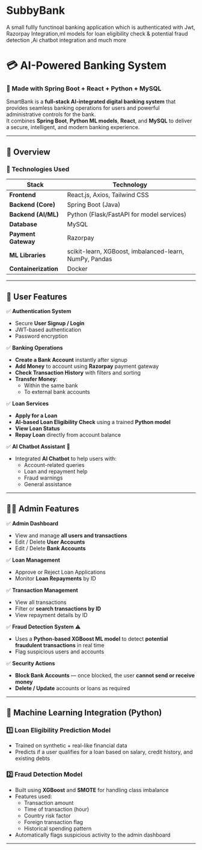 # SubbyBank
A small fullly functinoal  banking application which is authenticated with Jwt, Razorpay Integration,ml models for loan eligibility check  &amp; potential fraud detection ,Ai chatbot integration and much more 
# 💳  AI-Powered Banking System  

### 🚀 Made with Spring Boot + React + Python + MySQL  

SmartBank is a **full-stack AI-integrated digital banking system** that provides seamless banking operations for users and powerful administrative controls for the bank.  
It combines **Spring Boot**, **Python ML models**, **React**, and **MySQL** to deliver a secure, intelligent, and modern banking experience.  

---

## 🧠 Overview  

### 🔹 Technologies Used  
| Stack | Technology |
|--------|-------------|
| **Frontend** | React.js, Axios, Tailwind CSS |
| **Backend (Core)** | Spring Boot (Java) |
| **Backend (AI/ML)** | Python (Flask/FastAPI for model services) |
| **Database** | MySQL |
| **Payment Gateway** | Razorpay |
| **ML Libraries** | scikit-learn, XGBoost, imbalanced-learn, NumPy, Pandas |
| **Containerization** | Docker |

---

## 👤 User Features  

✅ **Authentication System**  
- Secure **User Signup / Login**  
- JWT-based authentication  
- Password encryption  

✅ **Banking Operations**  
- **Create a Bank Account** instantly after signup  
- **Add Money** to account using **Razorpay** payment gateway  
- **Check Transaction History** with filters and sorting  
- **Transfer Money**:
  - Within the same bank  
  - To external bank accounts  

✅ **Loan Services**  
- **Apply for a Loan**  
- **AI-based Loan Eligibility Check** using a trained **Python model**  
- **View Loan Status**  
- **Repay Loan** directly from account balance  

✅ **AI Chatbot Assistant** 🤖  
- Integrated **AI Chatbot** to help users with:  
  - Account-related queries  
  - Loan and repayment help  
  - Fraud warnings  
  - General assistance  

---

## 🧑‍💼 Admin Features  

✅ **Admin Dashboard**  
- View and manage **all users and transactions**  
- Edit / Delete **User Accounts**  
- Edit / Delete **Bank Accounts**  

✅ **Loan Management**  
- Approve or Reject Loan Applications  
- Monitor **Loan Repayments** by ID  

✅ **Transaction Management**  
- View all transactions  
- Filter or **search transactions by ID**  
- View repayment details by ID  

✅ **Fraud Detection System** ⚠️  
- Uses a **Python-based XGBoost ML model** to detect **potential fraudulent transactions** in real time  
- Flag suspicious users and accounts  

✅ **Security Actions**  
- **Block Bank Accounts** — once blocked, the user **cannot send or receive money**  
- **Delete / Update** accounts or loans as required  

---

## 🧠 Machine Learning Integration (Python)  

### 1️⃣ **Loan Eligibility Prediction Model**
- Trained on synthetic + real-like financial data  
- Predicts if a user qualifies for a loan based on salary, credit history, and existing debts  

### 2️⃣ **Fraud Detection Model**
- Built using **XGBoost** and **SMOTE** for handling class imbalance  
- Features used:  
  - Transaction amount  
  - Time of transaction (hour)  
  - Country risk factor  
  - Foreign transaction flag  
  - Historical spending pattern  
- Automatically flags suspicious activity to the admin dashboard  

---


